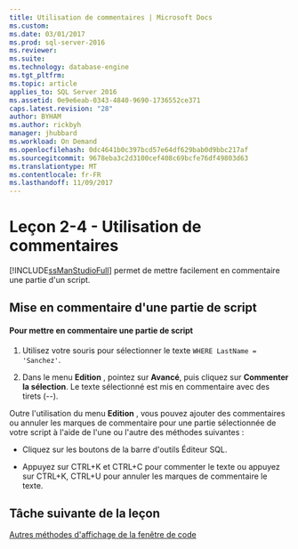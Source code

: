 ```yaml
---
title: Utilisation de commentaires | Microsoft Docs
ms.custom: 
ms.date: 03/01/2017
ms.prod: sql-server-2016
ms.reviewer: 
ms.suite: 
ms.technology: database-engine
ms.tgt_pltfrm: 
ms.topic: article
applies_to: SQL Server 2016
ms.assetid: 0e9e6eab-0343-4840-9690-1736552ce371
caps.latest.revision: "28"
author: BYHAM
ms.author: rickbyh
manager: jhubbard
ms.workload: On Demand
ms.openlocfilehash: 0dc4641b0c397bcd57e64df629bab0d9bbc217af
ms.sourcegitcommit: 9678eba3c2d3100cef408c69bcfe76df49803d63
ms.translationtype: MT
ms.contentlocale: fr-FR
ms.lasthandoff: 11/09/2017
---
```

# <a name="lesson-2-4---using-comments"></a>Leçon 2-4 - Utilisation de commentaires
[!INCLUDE[ssManStudioFull](../../includes/ssmanstudiofull-md.md)] permet de mettre facilement en commentaire une partie d'un script.  
  
## <a name="commenting-out-part-of-a-script"></a>Mise en commentaire d'une partie de script  
  
#### <a name="to-comment-out-a-portion-of-your-script"></a>Pour mettre en commentaire une partie de script  
  
1.  Utilisez votre souris pour sélectionner le texte `WHERE LastName = 'Sanchez'`.  
  
2.  Dans le menu **Edition** , pointez sur **Avancé**, puis cliquez sur **Commenter la sélection**. Le texte sélectionné est mis en commentaire avec des tirets (--).  
  
Outre l'utilisation du menu **Edition** , vous pouvez ajouter des commentaires ou annuler les marques de commentaire pour une partie sélectionnée de votre script à l'aide de l'une ou l'autre des méthodes suivantes :  
  
-   Cliquez sur les boutons de la barre d'outils Éditeur SQL.  
  
-   Appuyez sur CTRL+K et CTRL+C pour commenter le texte ou appuyez sur CTRL+K, CTRL+U pour annuler les marques de commentaire le texte.  
  
## <a name="next-task-in-lesson"></a>Tâche suivante de la leçon  
[Autres méthodes d'affichage de la fenêtre de code](../../tools/sql-server-management-studio/lesson-2-5-other-ways-of-viewing-the-code-window.md)  
  
  
  

